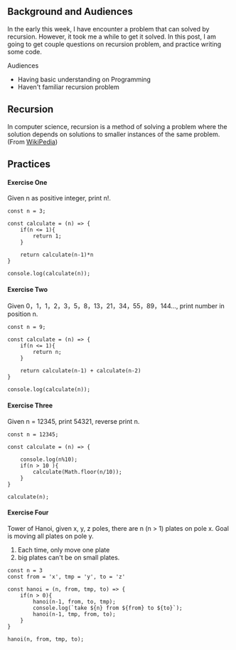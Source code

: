 ## Background and Audiences

In the early this week, I have encounter a problem that can solved by recursion. However, it took me a while to get it solved. In this post, I am going to get couple questions on recursion problem, and practice writing some code.

Audiences

- Having basic understanding on Programming
- Haven't familiar recursion problem

## Recursion

In computer science, recursion is a method of solving a problem where the solution depends on solutions to smaller instances of the same problem. (From [WikiPedia](<https://en.wikipedia.org/wiki/Recursion_(computer_science)>))

## Practices

#### Exercise One

Given n as positive integer, print n!.

```
const n = 3;

const calculate = (n) => {
    if(n <= 1){
        return 1;
    }

    return calculate(n-1)*n
}

console.log(calculate(n));
```

#### Exercise Two

Given 0，1，1，2，3，5，8，13，21，34，55，89，144..., print number in position n.

```
const n = 9;

const calculate = (n) => {
    if(n <= 1){
        return n;
    }

    return calculate(n-1) + calculate(n-2)
}

console.log(calculate(n));
```

#### Exercise Three

Given n = 12345, print 54321, reverse print n.

```
const n = 12345;

const calculate = (n) => {

    console.log(n%10);
    if(n > 10 ){
        calculate(Math.floor(n/10));
    }
}

calculate(n);
```

#### Exercise Four

Tower of Hanoi, given x, y, z poles, there are n (n > 1) plates on pole x. Goal is moving all plates on pole y.

1. Each time, only move one plate
2. big plates can't be on small plates.

```
const n = 3
const from = 'x', tmp = 'y', to = 'z'

const hanoi = (n, from, tmp, to) => {
    if(n > 0){
        hanoi(n-1, from, to, tmp);
        console.log(`take ${n} from ${from} to ${to}`);
        hanoi(n-1, tmp, from, to);
    }
}

hanoi(n, from, tmp, to);
```
